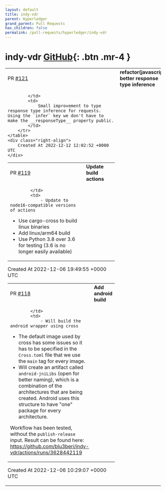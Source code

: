 ```yaml
---
layout: default
title: indy-vdr
parent: Hyperledger
grand_parent: Pull Requests
has_children: false
permalink: /pull-requests/hyperledger/indy-vdr
---
```


# indy-vdr <span class="fs-3 right-align">[GitHub](https://github.com/hyperledger/indy-vdr){: .btn .mr-4 }</span>


<div>
    <table>
        <tr>
            <td>
                PR <a href="https://github.com/hyperledger/indy-vdr/pull/121" class=".btn">#121</a>
            </td>
            <td>
                <b>
                    refactor(javascript): better response type inference
                </b>
            </td>
        </tr>
        <tr>
            <td>
                
            </td>
            <td>
                Small improvement to type response type inference for requests. Using the `infer` key we don't have to make the __responseType__ property public.
            </td>
        </tr>
    </table>
    <div class="right-align">
        Created At 2022-12-12 12:02:52 +0000 UTC
    </div>
</div>

<div>
    <table>
        <tr>
            <td>
                PR <a href="https://github.com/hyperledger/indy-vdr/pull/119" class=".btn">#119</a>
            </td>
            <td>
                <b>
                    Update build actions
                </b>
            </td>
        </tr>
        <tr>
            <td>
                
            </td>
            <td>
                - Update to node16-compatible versions of actions
- Use cargo-cross to build linux binaries
- Add linux/arm64 build
- Use Python 3.8 over 3.6 for testing (3.6 is no longer easily available)
            </td>
        </tr>
    </table>
    <div class="right-align">
        Created At 2022-12-06 19:49:55 +0000 UTC
    </div>
</div>

<div>
    <table>
        <tr>
            <td>
                PR <a href="https://github.com/hyperledger/indy-vdr/pull/118" class=".btn">#118</a>
            </td>
            <td>
                <b>
                    Add android build
                </b>
            </td>
        </tr>
        <tr>
            <td>
                
            </td>
            <td>
                - Will build the android wrapper using cross
  - The default image used by cross has some issues so it has to be specified in the `Cross.toml` file that we use the `main` tag for every image.
- Will create an artifact called `android-jniLibs` (open for better naming), which is a combination of the architectures that are being created. Android uses this structure to have "one" package for every architecture.

Workflow has been tested, without the `publish-release` input. Result can be found here: https://github.com/blu3beri/indy-vdr/actions/runs/3628442119
            </td>
        </tr>
    </table>
    <div class="right-align">
        Created At 2022-12-06 10:29:07 +0000 UTC
    </div>
</div>


